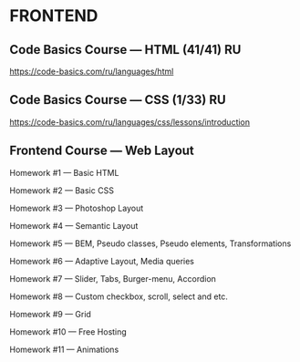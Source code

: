 # FRONTEND

## Code Basics Course — HTML (41/41) RU
https://code-basics.com/ru/languages/html

## Code Basics Course — CSS (1/33) RU
https://code-basics.com/ru/languages/css/lessons/introduction

## Frontend Course — Web Layout

Homework #1 — Basic HTML

Homework #2 — Basic CSS

Homework #3 — Photoshop Layout

Homework #4 — Semantic Layout

Homework #5 — BEM, Pseudo classes, Pseudo elements,
Transformations

Homework #6 — Adaptive Layout, Media queries

Homework #7 — Slider, Tabs, Burger-menu, Accordion

Homework #8 — Custom checkbox, scroll, select and etc.

Homework #9 — Grid

Homework #10 — Free Hosting

Homework #11 — Animations
